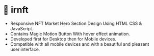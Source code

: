 # 💎 irnft
- Responsive NFT Market Hero Section Design Using HTML CSS &amp; JavaScript.
- Contains Magic Motion Button With hover effect animation.
- Developed first for Desktop then for Mobile devices.
- Compatible with all mobile devices and with a beautiful and pleasant user interface.

